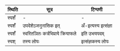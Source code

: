 | स्थिति | सूत्र | टिप्पणी |
| ----- | ------- | ------ |
| स्पशँ॑ | - | - |
| स्पशँ॑ | उपदेशेऽजनुनासिक इत् | अँ-इत्यस्य इत्संज्ञा |
| स्पशँ॑ | स्वरितञितः कर्त्रभिप्राये क्रियाफले | इति उभयपदम् |
| स्पश् | तस्य लोपः | इत्संज्ञकस्य लोपः |

